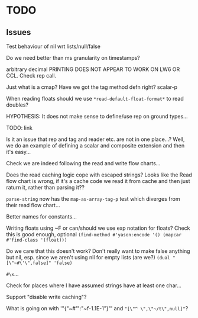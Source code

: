 TODO
====

## Issues

Test behaviour of nil wrt lists/null/false

Do we need better than ms granularity on timestamps?

arbitrary decimal PRINTING DOES NOT APPEAR TO WORK ON LW6 OR CCL.  Check rep call.

Just what is a cmap?  Have we got the tag method defn right?  scalar-p

When reading floats should we use `*read-default-float-format*` to read doubles?

HYPOTHESIS: It does not make sense to define/use rep on ground types...

TODO: link

Is it an issue that rep and tag and reader etc. are not in one
place...?  Well, we do an example of defining a scalar and composite
extension and then it's easy...

Check we are indeed following the read and write flow charts...

Does the read caching logic cope with escaped strings?  Looks like the
Read flow chart is wrong, if it's a cache code we read it from cache
and then just raturn it, rather than parsing it??

`parse-string` now has the `map-as-array-tag-p` test which diverges
from their read flow chart...

Better names for constants...

Writing floats using ~F or can/should we use exp notation for floats?
Check this is good enough, optional
`(find-method #'yason:encode '() (mapcar #'find-class '(float)))`

Do we care that this doesn't work?  Don't really want to make false
anything but nil, esp. since we aren't using nil for empty lists (are we?)
`(dual "[\"~#\'\",false]" 'false)`

`#\x`...

Check for places where I have assumed strings have at least one char...

Support "disable write caching"?

What is going on with '"{\"~#'\":\"~f-1.1E-1\"}"' and
`"[\"^ \",\"~/t\",null]"`?
